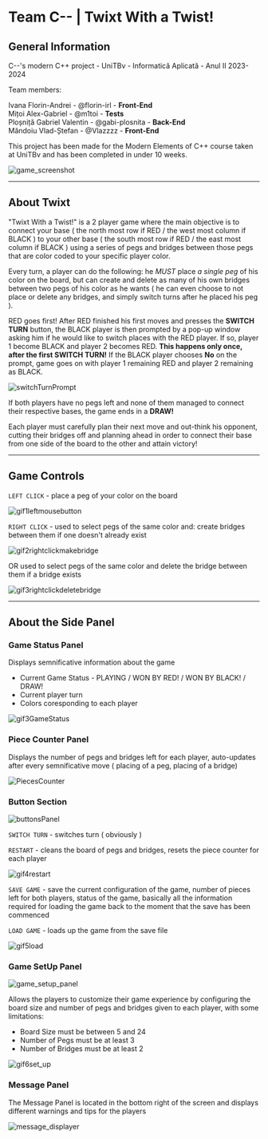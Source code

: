 # Team C-- | Twixt With a Twist!

## General Information

C--'s modern C++ project - UniTBv - Informatică Aplicată - Anul II 2023-2024

Team members:

Ivana Florin-Andrei - @florin-irl - <b>Front-End</b><br>
Mițoi Alex-Gabriel - @m1toi - <b>Tests</b><br>
Ploșniță Gabriel Valentin - @gabi-plosnita - <b>Back-End</b><br>
Măndoiu Vlad-Ștefan - @Vlazzzz - <b>Front-End</b><br>

This project has been made for the Modern Elements of C++ course taken at UniTBv and has been completed in under 10 weeks.

![game_screenshot](https://github.com/florin-irl/C--/assets/147153949/3ee5565d-0bc9-44ca-a24f-977bd4c11d10)


---------------------------------------------------------
## About Twixt

"Twixt With a Twist!" is a 2 player game where the main objective is to connect your base ( the north most row if RED / the west most column if BLACK ) to 
your other base ( the south most row if RED / the east most column if BLACK ) using a series of pegs and bridges between those pegs that are color coded to 
your specific player color. 

Every turn, a player can do the following: he <i>MUST</i> place <i>a single peg</i> of his color on the board, but can create and delete as many of his own bridges between two pegs of his color as he wants ( he can even choose to not place or delete any bridges, and simply switch turns after he placed his peg ). 

RED goes first! After RED finished his first moves and presses the <b>SWITCH TURN</b> button, the BLACK player is then prompted by a pop-up window asking him if he would like to switch places with the RED player.
If so, player 1 become BLACK and player 2 becomes RED. <b>This happens only once, after the first SWITCH TURN!</b> If the BLACK player chooses <b>No</b> on the prompt, game goes on with player 1 remaining RED
and player 2 remaining as BLACK.

![switchTurnPrompt](https://github.com/florin-irl/C--/assets/147153949/7ea7ff5f-4e6c-4342-9600-1e12808cf0fb)

If both players have no pegs left and none of them managed to connect their respective bases, the game ends in a <b>DRAW!</b>

Each player must carefully plan their next move and out-think his opponent, cutting their bridges off and planning ahead in order to connect their base from one side of the board to the other and attain victory!

---------------------------------------------------------
## Game Controls

```LEFT CLICK``` - place a peg of your color on the board

![gif1leftmousebutton](https://github.com/florin-irl/C--/assets/147153949/ac9eece2-1f02-4f8a-892d-e743a88efe45)


```RIGHT CLICK``` - used to select pegs of the same color and:
create bridges between them if one doesn't already exist  

![gif2rightclickmakebridge](https://github.com/florin-irl/C--/assets/147153949/dc4623f7-b556-47d1-9cea-c2e7d3c2a9bd)

OR used to select pegs of the same color and delete the bridge between them if a bridge exists 

![gif3rightclickdeletebridge](https://github.com/florin-irl/C--/assets/147153949/a5746cc0-7f1e-4e69-ae42-f00c3fc61958)

---------------------------------------------------------
## About the Side Panel

### Game Status Panel

Displays semnificative information about the game
+ Current Game Status - PLAYING / WON BY RED! / WON BY BLACK! / DRAW!
+ Current player turn
+ Colors coresponding to each player

![gif3GameStatus](https://github.com/florin-irl/C--/assets/147153949/c32c371c-4c04-4e9c-9f3f-399f1350849c)

### Piece Counter Panel

Displays the number of pegs and bridges left for each player, auto-updates after every semnificative move ( placing of a peg, placing of a bridge)

![PiecesCounter](https://github.com/florin-irl/C--/assets/147153949/68f26552-daca-4650-a179-e3a3662b7595)

### Button Section

![buttonsPanel](https://github.com/florin-irl/C--/assets/147153949/011033c7-223e-41ba-a209-fd0f7c6b6099)

```SWITCH TURN``` - switches turn ( obviously )

```RESTART``` - cleans the board of pegs and bridges, resets the piece counter for each player

![gif4restart](https://github.com/florin-irl/C--/assets/147153949/1f9f9372-cee8-4361-936f-fd3f1c2bd5a5)

```SAVE GAME``` - save the current configuration of the game, number of pieces left for both players, status of the game, basically all the information required for loading the game back to the moment that the save has been commenced 

```LOAD GAME``` - loads up the game from the save file

![gif5load](https://github.com/florin-irl/C--/assets/147153949/e76f0c43-f780-4aad-bcae-a5f84d68647a)

### Game SetUp Panel

![game_setup_panel](https://github.com/florin-irl/C--/assets/147153949/1db8cd15-8b5a-4788-b038-b3ebae19d30d)

Allows the players to customize their game experience by configuring the board size and number of pegs and bridges given to each player, with some limitations:
+ Board Size must be between 5 and 24
+ Number of Pegs must be at least 3
+ Number of Bridges must be at least 2


![gif6set_up](https://github.com/florin-irl/C--/assets/147153949/d5d769f4-760e-4b92-825f-1c3c1fc7c22c)

### Message Panel

The Message Panel is located in the bottom right of the screen and displays different warnings and tips for the players

![message_displayer](https://github.com/florin-irl/C--/assets/147153949/840bb7a2-fd76-4337-897a-a520f365bf0d)






